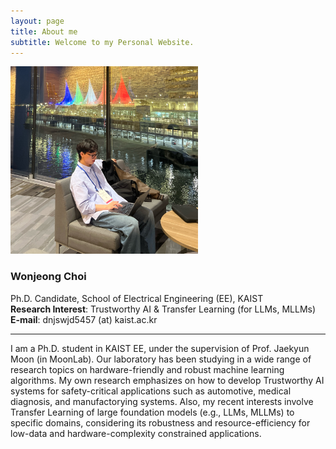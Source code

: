 ```yaml
---
layout: page
title: About me
subtitle: Welcome to my Personal Website.
---
```


<img src="/assets/img/aboutme.jpg" width="300" height="300">

### **Wonjeong Choi**
Ph.D. Candidate, School of Electrical Engineering (EE), KAIST \
**Research Interest**: Trustworthy AI & Transfer Learning (for LLMs, MLLMs) \
**E-mail**: dnjswjd5457 (at) kaist.ac.kr

---

I am a Ph.D. student in KAIST EE, under the supervision of Prof. Jaekyun Moon (in MoonLab). Our laboratory has been studying in a wide range of research topics on hardware-friendly and robust machine learning algorithms. My own research emphasizes on how to develop Trustworthy AI systems for safety-critical applications such as automotive, medical diagnosis, and manufactorying systems. Also, my recent interests involve Transfer Learning of large foundation models (e.g., LLMs, MLLMs) to specific domains, considering its robustness and resource-efficiency for low-data and hardware-complexity constrained applications. 

